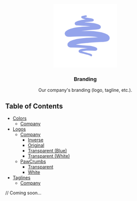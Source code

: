 <div align="center">
  <img src="logo/company/transparent-blue.svg" alt="Logo" width="200" height="200">
  <h3 align="center">Branding</h3>

  <p align="center">
    Our company's branding (logo, tagline, etc.).
  </p>
</div> 

## Table of Contents
- [Colors](/color)
    - [Company](/color/company.md)
- [Logos](/logo/)
    - [Company](/logo/company/)
      - [Inverse](/logo/company/inverse.svg)
      - [Original](/logo/company/original.svg)
      - [Transparent (Blue)](/logo/company/transparent-blue.svg)
      - [Transparent (White)](/logo/company/transparent-white.svg)
    - [PawCrumbs](/logo/pawcrumbs/)
      - [Transparent](/logo/pawcrumbs/transparent.png)
      - [White](/logo/pawcrumbs/white.png)
- [Taglines](/tagline/)
    - [Company](/tagline/company.md)

// Coming soon...